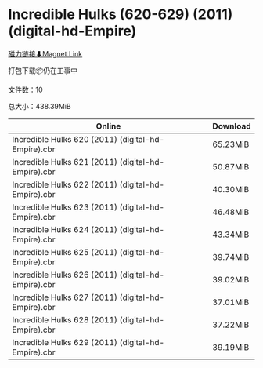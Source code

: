 # Incredible Hulks (620-629) (2011) (digital-hd-Empire)

[磁力链接⬇Magnet Link](magnet:?xt=urn:btih:518dcac196733f7b0043017edf347acb102172c4&dn=Incredible%20Hulks%20%28620-629%29%20%282011%29%20%28digital-hd-Empire%29)

打包下载📦仍在工事中

文件数：10

总大小：438.39MiB

Online | Download
--- | ---
Incredible Hulks 620 (2011) (digital-hd-Empire).cbr | 65.23MiB
Incredible Hulks 621 (2011) (digital-hd-Empire).cbr | 50.87MiB
Incredible Hulks 622 (2011) (digital-hd-Empire).cbr | 40.30MiB
Incredible Hulks 623 (2011) (digital-hd-Empire).cbr | 46.48MiB
Incredible Hulks 624 (2011) (digital-hd-Empire).cbr | 43.34MiB
Incredible Hulks 625 (2011) (digital-hd-Empire).cbr | 39.74MiB
Incredible Hulks 626 (2011) (digital-hd-Empire).cbr | 39.02MiB
Incredible Hulks 627 (2011) (digital-hd-Empire).cbr | 37.01MiB
Incredible Hulks 628 (2011) (digital-hd-Empire).cbr | 37.22MiB
Incredible Hulks 629 (2011) (digital-hd-Empire).cbr | 39.19MiB